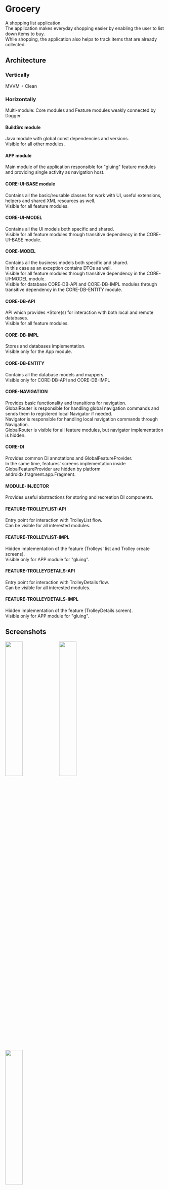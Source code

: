 # Grocery
A shopping list application.<br/>
The application makes everyday shopping easier by enabling the user to list down items to buy.<br/>
While shopping, the application also helps to track items that are already collected.

## Architecture
### Vertically
MVVM + Clean
### Horizontally
Multi-module: Core modules and Feature modules weakly connected by Dagger.
#### BuildSrc module
Java module with global const dependencies and versions.<br>Visible for all other modules.
#### APP module
Main module of the application responsible for "gluing" feature modules and providing single activity as navigation host.
#### CORE-UI-BASE module
Contains all the basic/reusable classes for work with UI, useful extensions, helpers and shared XML resources as well.<br>Visible for all feature modules.
#### CORE-UI-MODEL
Contains all the UI models both specific and shared.<br/>Visible for all feature modules through transitive dependency in the CORE-UI-BASE module.
#### CORE-MODEL
Contains all the business models both specific and shared.<br/>
In this case as an exception contains DTOs as well.<br/>
Visible for all feature modules through transitive dependency in the CORE-UI-MODEL module.<br/>
Visible for database CORE-DB-API and CORE-DB-IMPL modules through transitive dependency in the CORE-DB-ENTITY module.
#### CORE-DB-API
API which provides *Store(s) for interaction with both local and remote databases.<br/>
Visible for all feature modules.
#### CORE-DB-IMPL
Stores and databases implementation.<br/>
Visible only for the App module.
#### CORE-DB-ENTITY
Contains all the database models and mappers.<br/>
Visible only for CORE-DB-API and CORE-DB-IMPL
#### CORE-NAVIGATION
Provides basic functionality and transitions for navigation.<br/>
GlobalRouter is responsible for handling global navigation commands and sends them to registered local Navigator if needed.<br/>
Navigator is responsible for handling local navigation commands through Navigation.<br/>
GlobalRouter is visible for all feature modules, but navigator implementation is hidden.
#### CORE-DI
Provides common DI annotations and GlobalFeatureProvider.<br/>
In the same time, features' screens implementation inside GlobalFeatureProvider are hidden by platform androidx.fragment.app.Fragment.
#### MODULE-INJECTOR
Provides useful abstractions for storing and recreation DI components.
#### FEATURE-TROLLEYLIST-API
Entry point for interaction with TrolleyList flow.<br/>
Can be visible for all interested modules.
#### FEATURE-TROLLEYLIST-IMPL
Hidden implementation of the feature (Trolleys' list and Trolley create screens).<br/>
Visible only for APP module for "gluing".
#### FEATURE-TROLLEYDETAILS-API
Entry point for interaction with TrolleyDetails flow.<br/>
Can be visible for all interested modules.
#### FEATURE-TROLLEYDETAILS-IMPL
Hidden implementation of the feature (TrolleyDetails screen).<br/>
Visible only for APP module for "gluing".
## Screenshots
<p float="left">
    <img src="https://user-images.githubusercontent.com/22200341/119635696-9d28f180-be1c-11eb-899f-26b4b3c67d21.jpg" width=33% height=33%>
    <img src="https://user-images.githubusercontent.com/22200341/119635692-9c905b00-be1c-11eb-871b-fb62481d2bc3.jpg" width=33% height=33%>
    <img src="https://user-images.githubusercontent.com/22200341/119635687-9ac69780-be1c-11eb-8d24-5c2d2514567a.jpg" width=33% height=33%>
</p>